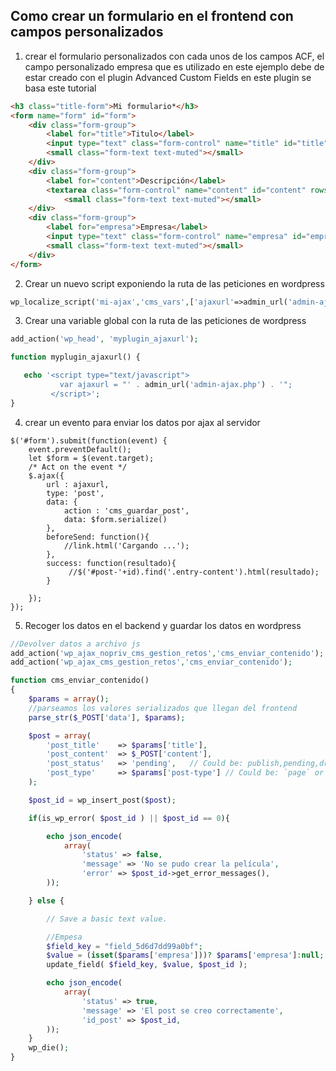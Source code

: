 ## Como crear un formulario en el frontend con campos personalizados

1. crear  el formulario personalizados con cada unos de los campos ACF, el campo personalizado empresa que es utilizado en este ejemplo debe de estar creado con el plugin Advanced Custom Fields en este plugin se basa este tutorial

```html
<h3 class="title-form">Mi formulario*</h3>
<form name="form" id="form">
	<div class="form-group">
	    <label for="title">Titulo</label>
	    <input type="text" class="form-control" name="title" id="title" placeholder="Titulo reto" required>
	    <small class="form-text text-muted"></small>
	</div>
	<div class="form-group">
		<label for="content">Descripción</label>
		<textarea class="form-control" name="content" id="content" rows="3" placeholder="Descripción desafio"></textarea>
	        <small class="form-text text-muted"></small>
	</div>
	<div class="form-group">
		<label for="empresa">Empresa</label>
		<input type="text" class="form-control" name="empresa" id="empresa" placeholder="Mi empresa" required>
		<small class="form-text text-muted"></small>
	</div>
</form>
```

2. Crear un nuevo script exponiendo la ruta de las peticiones en wordpress

```php
wp_localize_script('mi-ajax','cms_vars',['ajaxurl'=>admin_url('admin-ajax.php')]);
```

3. Crear una variable global con la ruta de las peticiones de wordpress

```php
add_action('wp_head', 'myplugin_ajaxurl');

function myplugin_ajaxurl() {

   echo '<script type="text/javascript">
           var ajaxurl = "' . admin_url('admin-ajax.php') . '";
         </script>';
}
```

4. crear un evento para enviar los datos por ajax al servidor

```jsvascript
$('#form').submit(function(event) {
    event.preventDefault();
    let $form = $(event.target);
    /* Act on the event */
    $.ajax({
        url : ajaxurl,
        type: 'post',
        data: {
            action : 'cms_guardar_post',
            data: $form.serialize()
        },
        beforeSend: function(){
            //link.html('Cargando ...');
        },
        success: function(resultado){
             //$('#post-'+id).find('.entry-content').html(resultado);
        }

    });
});
```

5. Recoger los datos en el backend y guardar los datos en wordpress

```php
//Devolver datos a archivo js
add_action('wp_ajax_nopriv_cms_gestion_retos','cms_enviar_contenido');
add_action('wp_ajax_cms_gestion_retos','cms_enviar_contenido');

function cms_enviar_contenido()
{
	$params = array();
	//parseamos los valores serializados que llegan del frontend
	parse_str($_POST['data'], $params);

	$post = array(
        'post_title'    => $params['title'],
        'post_content'  => $_POST['content'],
        'post_status'   => 'pending',   // Could be: publish,pending,draft,private,trash
        'post_type' 	=> $params['post-type'] // Could be: `page` or your CPT
    );

    $post_id = wp_insert_post($post);

    if(is_wp_error( $post_id ) || $post_id == 0){

        echo json_encode(
        	array(
        		'status' => false,
        		'message' => 'No se pudo crear la película',
        		'error' => $post_id->get_error_messages(),
        ));

    } else {

    	// Save a basic text value.

    	//Empesa
		$field_key = "field_5d6d7dd99a0bf";
		$value = (isset($params['empresa']))? $params['empresa']:null;
		update_field( $field_key, $value, $post_id );

        echo json_encode(
        	array(
        		'status' => true,
        		'message' => 'El post se creo correctamente',
        		'id_post' => $post_id,
        ));
    }
	wp_die();
}
```